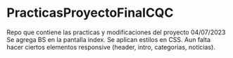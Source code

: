 # PracticasProyectoFinalCQC
Repo que contiene las practicas y modificaciones del proyecto
04/07/2023 Se agrega BS en la pantalla index. Se aplican estilos en CSS. Aun falta hacer ciertos elementos responsive (header, intro, categorias, noticias). 
